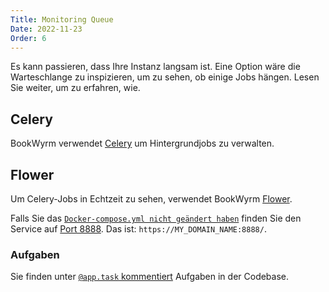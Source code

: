 ```yaml
---
Title: Monitoring Queue
Date: 2022-11-23
Order: 6
---
```


Es kann passieren, dass Ihre Instanz langsam ist. Eine Option wäre die Warteschlange zu inspizieren, um zu sehen, ob einige Jobs hängen. Lesen Sie weiter, um zu erfahren, wie.

## Celery

BookWyrm verwendet [Celery](https://docs.celeryq.dev/en/stable/) um Hintergrundjobs zu verwalten.

## Flower

Um Celery-Jobs in Echtzeit zu sehen, verwendet BookWyrm [Flower](https://flower.readthedocs.io/en/latest/).

Falls Sie das [`Docker-compose.yml nicht geändert haben`](https://github.com/bookwyrm-social/bookwyrm/blob/dc14670a2ca7553317528d3384146d79df1f7413/docker-compose.yml#L87-L100) finden Sie den Service auf [Port 8888](https://github.com/bookwyrm-social/bookwyrm/blob/dc14670a2ca7553317528d3384146d79df1f7413/.env.example#L42-L45). Das ist: `https://MY_DOMAIN_NAME:8888/`.

### Aufgaben

Sie finden unter [`@app.task` kommentiert](https://github.com/bookwyrm-social/bookwyrm/search?q=%40app.task) Aufgaben in der Codebase.
